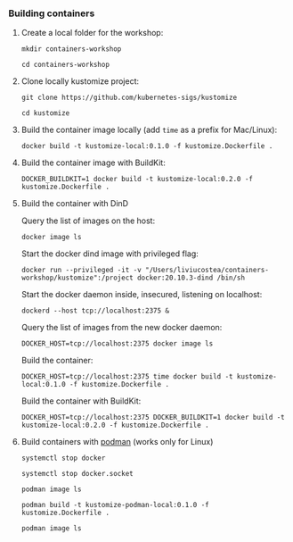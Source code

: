 ### Building containers

1. Create a local folder for the workshop:
   
   `mkdir containers-workshop`

   `cd containers-workshop`

2. Clone locally kustomize project:
   
   `git clone https://github.com/kubernetes-sigs/kustomize`

   `cd kustomize`

3. Build the container image locally (add `time` as a prefix for Mac/Linux):
   
   `docker build -t kustomize-local:0.1.0 -f kustomize.Dockerfile .`

4. Build the container image with BuildKit:

    `DOCKER_BUILDKIT=1 docker build -t kustomize-local:0.2.0 -f kustomize.Dockerfile .`

5. Build the container with DinD

      Query the list of images on the host:

      `docker image ls`
   
      Start the docker dind image with privileged flag:

      `docker run --privileged -it -v "/Users/liviucostea/containers-workshop/kustomize":/project docker:20.10.3-dind /bin/sh`

      Start the docker daemon inside, insecured, listening on localhost:

      `dockerd --host tcp://localhost:2375 &`

      Query the list of images from the new docker daemon:

      `DOCKER_HOST=tcp://localhost:2375 docker image ls`

      Build the container:

      `DOCKER_HOST=tcp://localhost:2375 time docker build -t kustomize-local:0.1.0 -f kustomize.Dockerfile .`

      Build the container with BuildKit:

      `DOCKER_HOST=tcp://localhost:2375 DOCKER_BUILDKIT=1 docker build -t kustomize-local:0.2.0 -f kustomize.Dockerfile .`

6. Build containers with [podman](https://podman.io/getting-started/installation) (works only for Linux)

      `systemctl stop docker`

      `systemctl stop docker.socket`

      `podman image ls`

      `podman build -t kustomize-podman-local:0.1.0 -f kustomize.Dockerfile .`

      `podman image ls`